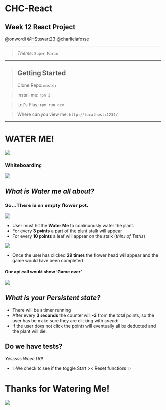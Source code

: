 # CHC-React

## Week 12 React Project
@onwordi @HStewart23 @charlielafosse

---
>  _Theme_: ```Super Mario```
---
> ## Getting Started
> Clone Repo: ```master```

> Install me: ```npm i```

> Let's Play: ```npm run dev```

> Where can you view me: ```http://localhost:1234/```
---
# WATER ME!
![](https://media.giphy.com/media/xT9DPhySvCRg3nuTqU/giphy.gif)


### Whiteboarding
![](https://i.imgur.com/0Dmj67V.jpg)

## _What is Water me all about?_

### So...There is an empty flower pot.
![](https://media.giphy.com/media/DsZWjyr4sl52o/giphy.gif)

* User must hit the **Water Me** to continuously water the plant.
* For every **3 points** a part of the plant stalk will appear 
* For every **10 points** a leaf will appear on the stalk 
(_think of Tetris_)

![](https://media.giphy.com/media/KsZpsc0DMPInS/giphy.gif)

* Once the user has clicked **29 times** the flower head will appear and the game would have been completed.

#### Our api call would show ‘Game over’
![](https://media.giphy.com/media/4saUrsaJ7FgvS/giphy.gif)

## _What is your Persistent state?_
* There will be a timer running
* After every **3 seconds** the counter will **-3** from the total points, so the user has be make sure they are clicking with _speed!_
* If the user does not click the points will eventually all be deducted and the plant will die.


## Do we have tests?
*Yesssss Weee DO!*
* ✨We check to see if the toggle Start >< Reset functions ✨

# Thanks for Watering Me!
![](https://media.giphy.com/media/l0MYAs5E2oIDCq9So/giphy.gif)

